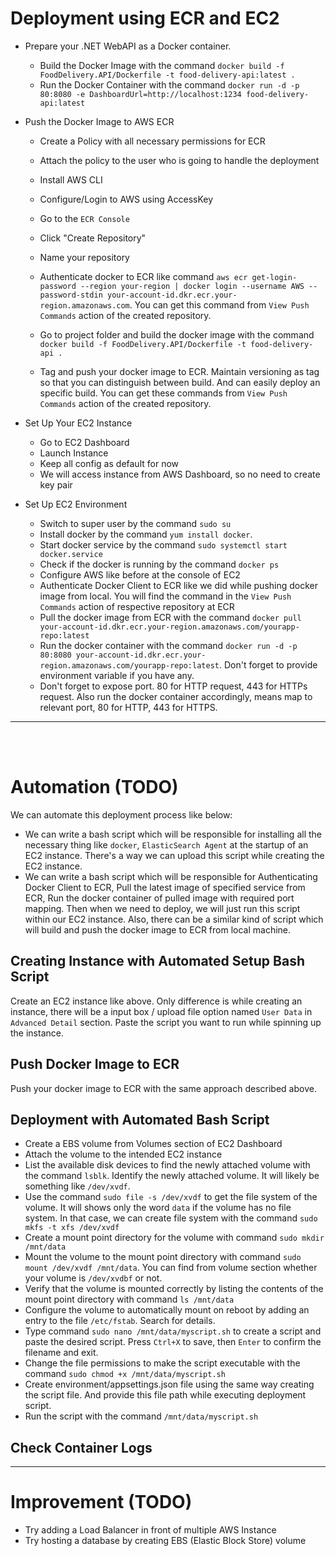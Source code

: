 ﻿# Deployment using ECR and EC2

- Prepare your .NET WebAPI as a Docker container.
	- Build the Docker Image with the command `docker build -f FoodDelivery.API/Dockerfile -t food-delivery-api:latest .`
	- Run the Docker Container with the command `docker run -d -p 80:8080 -e DashboardUrl=http://localhost:1234 food-delivery-api:latest`

- Push the Docker Image to AWS ECR
	- Create a Policy with all necessary permissions for ECR
	- Attach the policy to the user who is going to handle the deployment
	- Install AWS CLI
	- Configure/Login to AWS using AccessKey

	- Go to the `ECR Console`
	- Click "Create Repository"
	- Name your repository

	- Authenticate docker to ECR like command `aws ecr get-login-password --region your-region | docker login --username AWS --password-stdin your-account-id.dkr.ecr.your-region.amazonaws.com`. You can get this command from `View Push Commands` action of the created repository.
	- Go to project folder and build the docker image with the command `docker build -f FoodDelivery.API/Dockerfile -t food-delivery-api .`
	- Tag and push your docker image to ECR. Maintain versioning as tag so that you can distinguish between build. And can easily deploy an specific build. You can get these commands from `View Push Commands` action of the created repository.

- Set Up Your EC2 Instance
	- Go to EC2 Dashboard
	- Launch Instance
	- Keep all config as default for now
	- We will access instance from AWS Dashboard, so no need to create key pair

- Set Up EC2 Environment
	- Switch to super user by the command `sudo su`
	- Install docker by the command `yum install docker`.
	- Start docker service by the command `sudo systemctl start docker.service`
	- Check if the docker is running by the command `docker ps`
	- Configure AWS like before at the console of EC2
	- Authenticate Docker Client to ECR like we did while pushing docker image from local. You will find the command in the `View Push Commands` action of respective repository at ECR
	- Pull the docker image from ECR with the command `docker pull your-account-id.dkr.ecr.your-region.amazonaws.com/yourapp-repo:latest`
	- Run the docker container with the command `docker run -d -p 80:8080 your-account-id.dkr.ecr.your-region.amazonaws.com/yourapp-repo:latest`. Don't forget to provide environment variable if you have any.
	- Don't forget to expose port. 80 for HTTP request, 443 for HTTPs request. Also run the docker container accordingly, means map to relevant port, 80 for HTTP, 443 for HTTPS.

<hr><br><br>

# Automation (TODO)

We can automate this deployment process like below:
- We can write a bash script which will be responsible for installing all the necessary thing like `docker`, `ElasticSearch Agent` at the startup of an EC2 instance. There's a way we can upload this script while creating the EC2 instance.
- We can write a bash script which will be responsible for Authenticating Docker Client to ECR, Pull the latest image of specified service from ECR, Run the docker container of pulled image with required port mapping. Then when we need to deploy, we will just run this script within our EC2 instance. Also, there can be a similar kind of script which will build and push the docker image to ECR from local machine.

## Creating Instance with Automated Setup Bash Script

Create an EC2 instance like above. Only difference is while creating an instance, there will be a input box / upload file option named `User Data` in `Advanced Detail` section. Paste the script you want to run while spinning up the instance.

## Push Docker Image to ECR

Push your docker image to ECR with the same approach described above.

## Deployment with Automated Bash Script

- Create a EBS volume from Volumes section of EC2 Dashboard
- Attach the volume to the intended EC2 instance
- List the available disk devices to find the newly attached volume with the command `lsblk`. Identify the newly attached volume. It will likely be something like `/dev/xvdf`.
- Use the command `sudo file -s /dev/xvdf` to get the file system of the volume. It will shows only the word `data` if the volume has no file system. In that case, we can create file system with the command `sudo mkfs -t xfs /dev/xvdf`
- Create a mount point directory for the volume with command `sudo mkdir /mnt/data`
- Mount the volume to the mount point directory with command `sudo mount /dev/xvdf /mnt/data`. You can find from volume section whether your volume is `/dev/xvdbf` or not.
- Verify that the volume is mounted correctly by listing the contents of the mount point directory with command `ls /mnt/data`
- Configure the volume to automatically mount on reboot by adding an entry to the file `/etc/fstab`. Search for details.
- Type command `sudo nano /mnt/data/myscript.sh` to create a script and paste the desired script. Press `Ctrl+X` to save, then `Enter` to confirm the filename and exit.
- Change the file permissions to make the script executable with the command `sudo chmod +x /mnt/data/myscript.sh`
- Create environment/appsettings.json file using the same way creating the script file. And provide this file path while executing deployment script.
- Run the script with the command `/mnt/data/myscript.sh`


## Check Container Logs


<hr>

# Improvement (TODO)

- Try adding a Load Balancer in front of multiple AWS Instance
- Try hosting a database by creating EBS (Elastic Block Store) volume